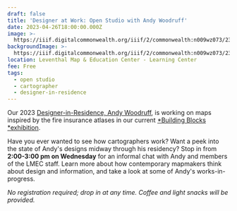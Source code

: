 ```yaml
---
draft: false
title: 'Designer at Work: Open Studio with Andy Woodruff'
date: 2023-04-26T18:00:00.000Z
image: >-
  https://iiif.digitalcommonwealth.org/iiif/2/commonwealth:n009wz073/2345,1864,3443,1697/,1200/0/default.jpg
backgroundImage: >-
  https://iiif.digitalcommonwealth.org/iiif/2/commonwealth:n009wz073/2345,1864,3443,1697/,1200/0/default.jpg
location: Leventhal Map & Education Center - Learning Center
fee: Free
tags:
  - open studio
  - cartographer
  - designer-in-residence
---
```


Our 2023 [Designer-in-Residence, Andy Woodruff](https://www.leventhalmap.org/articles/interview-with-andy-woodruff/), is working on maps inspired by the fire insurance atlases in our current [\*Building Blocks \*exhibition](https://www.leventhalmap.org/digital-exhibitions/building-blocks/).

Have you ever wanted to see how cartographers work? Want a peek into the state of Andy's designs midway through his residency? Stop in from **2:00-3:00 pm on Wednesday** for an informal chat with Andy and members of the LMEC staff. Learn more about how contemporary mapmakers think about design and information, and take a look at some of Andy's works-in-progress.

*No registration required; drop in at any time. Coffee and light snacks will be provided.*
